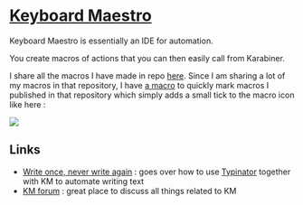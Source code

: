 # [Keyboard Maestro](https://www.keyboardmaestro.com/main/)
Keyboard Maestro is essentially an IDE for automation. 

You create macros of actions that you can then easily call from Karabiner.

I share all the macros I have made in repo [here](https://github.com/nikitavoloboev/km-macros). Since I am sharing a lot of my macros in that repository, I have [a macro](https://cdn.rawgit.com/nikitavoloboev/km-macros/master/macros/apps/km/upload%20to%20github%20gist%20-%20[hover%20over%20snippet].kmmacros) to quickly mark macros I published in that repository which simply adds a small tick to the macro icon like here : 

![](https://i.imgur.com/0bLfuEd.png)

## Links
- [Write once, never write again](https://medium.com/@NikitaVoloboev/write-once-never-write-again-c2fa1f6c4e8) : goes over how to use [Typinator](http://www.ergonis.com/products/typinator/) together with KM to automate writing text
- [KM forum](https://forum.keyboardmaestro.com/latest) : great place to discuss all things related to KM